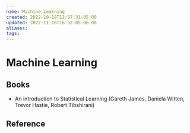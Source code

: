 ```yaml
---
name: Machine Learning
created: 2022-10-18T12:57:31-05:00
updated: 2022-11-16T16:52:05-06:00
aliases: 
tags: 
---
```

# Machine Learning

## Books
- An introduction to Statistical Learning (Gareth James, Daniela Witten, Trevor Hastie, Robert Tibshirani)

## Reference
